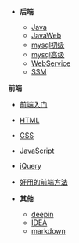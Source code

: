 - **后端**
  
  - [Java](backend/java/_sidebar.md)
  - [JavaWeb](backend/javaweb/_sidebar.md)
  - [mysql初级](backend/mysql/初级/_sidebar.md)
  - [mysql高级](backend/mysql/初级/_sidebar.md)
  - [WebService](backend/webservice/_sidebar.md)
  - [SSM](backend/webservice/)

**前端**
  - [前端入门](front/前端入门.md)
  - [HTML](front/HTML.md)
  - [CSS](front/CSS.md)
  - [JavaScript](front/JavaScript.md)
  - [jQuery](front/jQuery.md)
  - [好用的前端方法](front/好用的前端方法/_sidebar.md)
- **其他**
  
  - [deepin](others/deepin/_sidebar.md)
  - [IDEA](others/idea/_sidebar.md)
  - [markdown](others/markdown/_sidebar.md)
  
    

